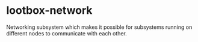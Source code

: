 lootbox-network
================

Networking subsystem which makes it possible for subsystems running on
different nodes to communicate with each other.
